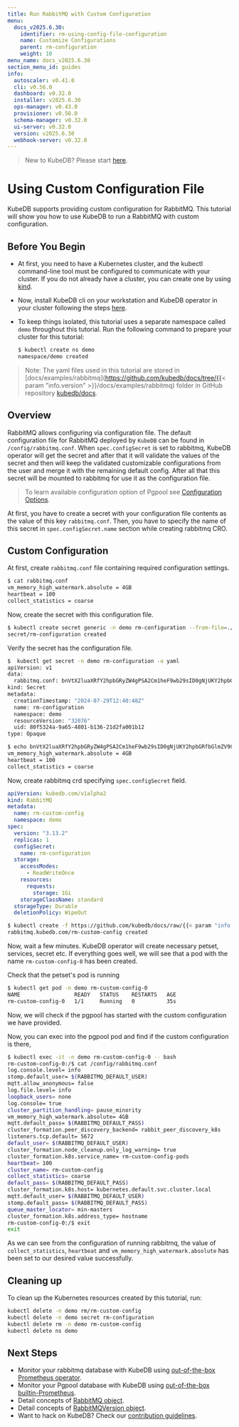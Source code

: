 ```yaml
---
title: Run RabbitMQ with Custom Configuration
menu:
  docs_v2025.6.30:
    identifier: rm-using-config-file-configuration
    name: Customize Configurations
    parent: rm-configuration
    weight: 10
menu_name: docs_v2025.6.30
section_menu_id: guides
info:
  autoscaler: v0.41.0
  cli: v0.56.0
  dashboard: v0.32.0
  installer: v2025.6.30
  ops-manager: v0.43.0
  provisioner: v0.56.0
  schema-manager: v0.32.0
  ui-server: v0.32.0
  version: v2025.6.30
  webhook-server: v0.32.0
---
```


> New to KubeDB? Please start [here](/docs/v2025.6.30/README).

# Using Custom Configuration File

KubeDB supports providing custom configuration for RabbitMQ. This tutorial will show you how to use KubeDB to run a RabbitMQ with custom configuration.

## Before You Begin

- At first, you need to have a Kubernetes cluster, and the kubectl command-line tool must be configured to communicate with your cluster. If you do not already have a cluster, you can create one by using [kind](https://kind.sigs.k8s.io/docs/user/quick-start/).

- Now, install KubeDB cli on your workstation and KubeDB operator in your cluster following the steps [here](/docs/v2025.6.30/setup/README).

- To keep things isolated, this tutorial uses a separate namespace called `demo` throughout this tutorial. Run the following command to prepare your cluster for this tutorial:

  ```bash
  $ kubectl create ns demo
  namespace/demo created
  ```

> Note: The yaml files used in this tutorial are stored in [docs/examples/rabbitmq](https://github.com/kubedb/docs/tree/{{< param "info.version" >}}/docs/examples/rabbitmq) folder in GitHub repository [kubedb/docs](https://github.com/kubedb/docs).

## Overview

RabbitMQ allows configuring via configuration file. The default configuration file for RabbitMQ deployed by `KubeDB` can be found in `/config/rabbitmq.conf`. When `spec.configSecret` is set to rabbitmq, KubeDB operator will get the secret and after that it will validate the values of the secret and then will keep the validated customizable configurations from the user and merge it with the remaining default config. After all that this secret will be mounted to rabbitmq for use it as the configuration file.

> To learn available configuration option of Pgpool see [Configuration Options](https://www.rabbitmq.com/docs/configure).

At first, you have to create a secret with your configuration file contents as the value of this key `rabbitmq.conf`. Then, you have to specify the name of this secret in `spec.configSecret.name` section while creating rabbitmq CRO.

## Custom Configuration

At first, create `rabbitmq.conf` file containing required configuration settings.

```bash
$ cat rabbitmq.conf
vm_memory_high_watermark.absolute = 4GB
heartbeat = 100
collect_statistics = coarse
```

Now, create the secret with this configuration file.

```bash
$ kubectl create secret generic -n demo rm-configuration --from-file=./rabbitmq.conf
secret/rm-configuration created
```

Verify the secret has the configuration file.

```bash
$  kubectl get secret -n demo rm-configuration -o yaml
apiVersion: v1
data:
  rabbitmq.conf: bnVtX2luaXRfY2hpbGRyZW4gPSA2Cm1heF9wb29sID0gNjUKY2hpbGRfbGlmZV90aW1lID0gNDAwCg==
kind: Secret
metadata:
  creationTimestamp: "2024-07-29T12:40:48Z"
  name: rm-configuration
  namespace: demo
  resourceVersion: "32076"
  uid: 80f5324a-9a65-4801-b136-21d2fa001b12
type: Opaque

$ echo bnVtX2luaXRfY2hpbGRyZW4gPSA2Cm1heF9wb29sID0gNjUKY2hpbGRfbGlmZV90aW1lID0gNDAwCg== | base64 -d
vm_memory_high_watermark.absolute = 4GB
heartbeat = 100
collect_statistics = coarse
```

Now, create rabbitmq crd specifying `spec.configSecret` field.

```yaml
apiVersion: kubedb.com/v1alpha2
kind: RabbitMQ
metadata:
  name: rm-custom-config
  namespace: demo
spec:
  version: "3.13.2"
  replicas: 1
  configSecret:
    name: rm-configuration
  storage:
    accessModes:
      - ReadWriteOnce
    resources:
      requests:
        storage: 1Gi
    storageClassName: standard
  storageType: Durable
  deletionPolicy: WipeOut
```

```bash
$ kubectl create -f https://github.com/kubedb/docs/raw/{{< param "info.version" >}}/docs/examples/rabbitmq/configuration/rabbitmq-config-file.yaml
rabbitmq.kubedb.com/rm-custom-config created
```

Now, wait a few minutes. KubeDB operator will create necessary petset, services, secret etc. If everything goes well, we will see that a pod with the name `rm-custom-config-0` has been created.

Check that the petset's pod is running

```bash
$ kubectl get pod -n demo rm-custom-config-0
NAME                 READY   STATUS    RESTARTS   AGE
rm-custom-config-0   1/1     Running   0          35s
```

Now, we will check if the pgpool has started with the custom configuration we have provided.

Now, you can exec into the pgpool pod and find if the custom configuration is there,

```bash
$ kubectl exec -it -n demo rm-custom-config-0 -- bash
rm-custom-config-0:/$ cat /config/rabbitmq.conf
log.console.level= info
stomp.default_user= $(RABBITMQ_DEFAULT_USER)
mqtt.allow_anonymous= false
log.file.level= info
loopback_users= none
log.console= true
cluster_partition_handling= pause_minority
vm_memory_high_watermark.absolute= 4GB
mqtt.default_pass= $(RABBITMQ_DEFAULT_PASS)
cluster_formation.peer_discovery_backend= rabbit_peer_discovery_k8s
listeners.tcp.default= 5672
default_user= $(RABBITMQ_DEFAULT_USER)
cluster_formation.node_cleanup.only_log_warning= true
cluster_formation.k8s.service_name= rm-custom-config-pods
heartbeat= 100
cluster_name= rm-custom-config
collect_statistics= coarse
default_pass= $(RABBITMQ_DEFAULT_PASS)
cluster_formation.k8s.host= kubernetes.default.svc.cluster.local
mqtt.default_user= $(RABBITMQ_DEFAULT_USER)
stomp.default_pass= $(RABBITMQ_DEFAULT_PASS)
queue_master_locator= min-masters
cluster_formation.k8s.address_type= hostname
rm-custom-config-0:/$ exit
exit
```

As we can see from the configuration of running rabbitmq, the value of `collect_statistics`, `heartbeat` and `vm_memory_high_watermark.absolute` has been set to our desired value successfully.

## Cleaning up

To clean up the Kubernetes resources created by this tutorial, run:

```bash
kubectl delete -n demo rm/rm-custom-config
kubectl delete -n demo secret rm-configuration
kubectl delete rm -n demo rm-custom-config
kubectl delete ns demo
```

## Next Steps

- Monitor your rabbitmq database with KubeDB using [out-of-the-box Prometheus operator](/docs/v2025.6.30/guides/rabbitmq/monitoring/using-prometheus-operator).
- Monitor your Pgpool database with KubeDB using [out-of-the-box builtin-Prometheus](/docs/v2025.6.30/guides/rabbitmq/monitoring/using-builtin-prometheus).
- Detail concepts of [RabbitMQ object](/docs/v2025.6.30/guides/rabbitmq/concepts/rabbitmq).
- Detail concepts of [RabbitMQVersion object](/docs/v2025.6.30/guides/rabbitmq/concepts/catalog).
- Want to hack on KubeDB? Check our [contribution guidelines](/docs/v2025.6.30/CONTRIBUTING).
